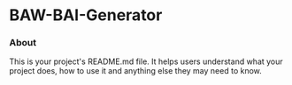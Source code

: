 BAW-BAI-Generator
=================

### About

This is your project's README.md file. It helps users understand what your
project does, how to use it and anything else they may need to know.